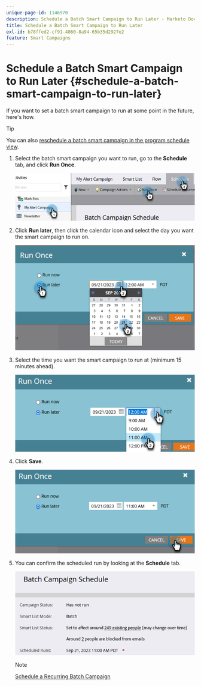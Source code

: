 ```yaml
---
unique-page-id: 1146970
description: Schedule a Batch Smart Campaign to Run Later - Marketo Docs - Product Documentation
title: Schedule a Batch Smart Campaign to Run Later
exl-id: b78ffed2-cf91-4860-8a94-65b35d2927e2
feature: Smart Campaigns
---
```

# Schedule a Batch Smart Campaign to Run Later {#schedule-a-batch-smart-campaign-to-run-later}

If you want to set a batch smart campaign to run at some point in the future, here's how.

>[!TIP]
>
>You can also [reschedule a batch smart campaign in the program schedule view](/help/marketo/product-docs/core-marketo-concepts/programs/program-schedule-view/reschedule-a-batch-smart-campaign-in-the-program-schedule-view.md).

1. Select the batch smart campaign you want to run, go to the **Schedule** tab, and click **Run Once**.

   ![](assets/schedule-a-batch-smart-campaign-to-run-later-1.png)

1. Click **Run later**, then click the calendar icon and select the day you want the smart campaign to run on.

   ![](assets/schedule-a-batch-smart-campaign-to-run-later-2.png)

1. Select the time you want the smart campaign to run at (minimum 15 minutes ahead).

   ![](assets/schedule-a-batch-smart-campaign-to-run-later-3.png)

1. Click **Save**.

   ![](assets/schedule-a-batch-smart-campaign-to-run-later-4.png)

1. You can confirm the scheduled run by looking at the **Schedule** tab.

   ![](assets/schedule-a-batch-smart-campaign-to-run-later-5.png)

   >[!NOTE]
   >
   >[Schedule a Recurring Batch Campaign](/help/marketo/product-docs/core-marketo-concepts/smart-campaigns/using-smart-campaigns/schedule-a-recurring-batch-campaign.md)
